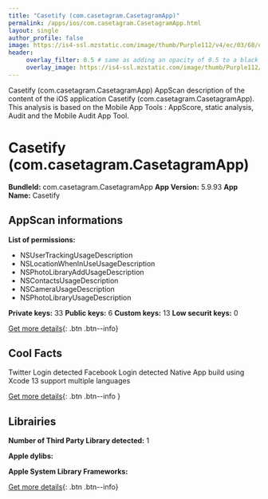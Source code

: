 ```yaml
---
title: "Casetify (com.casetagram.CasetagramApp)"
permalink: /apps/ios/com.casetagram.CasetagramApp.html
layout: single
author_profile: false
image: https://is4-ssl.mzstatic.com/image/thumb/Purple112/v4/ec/03/68/ec03681a-ff9e-c1a1-24c7-20bcfb43f365/AppIcon-1x_U007emarketing-0-7-0-85-220.png/512x512bb.jpg
header: 
     overlay_filter: 0.5 # same as adding an opacity of 0.5 to a black background
     overlay_image: https://is4-ssl.mzstatic.com/image/thumb/Purple112/v4/ec/03/68/ec03681a-ff9e-c1a1-24c7-20bcfb43f365/AppIcon-1x_U007emarketing-0-7-0-85-220.png/512x512bb.jpg
---
```

Casetify (com.casetagram.CasetagramApp) AppScan description of the content of the iOS application Casetify (com.casetagram.CasetagramApp). This analysis is based on the Mobile App Tools : AppScore, static analysis, Audit and the Mobile Audit App Tool.

# Casetify (com.casetagram.CasetagramApp)

**BundleId:** com.casetagram.CasetagramApp
**App Version:** 5.9.93
**App Name:** Casetify


## AppScan informations 

**List of permissions:** 
- NSUserTrackingUsageDescription
- NSLocationWhenInUseUsageDescription
- NSPhotoLibraryAddUsageDescription
- NSContactsUsageDescription
- NSCameraUsageDescription
- NSPhotoLibraryUsageDescription
  
  
**Private keys:** 33
**Public keys:** 6
**Custom keys:** 13
**Low securit keys:** 0
  
[Get more details](/pricing.html){: .btn .btn--info}

## Cool Facts

Twitter Login detected
Facebook Login detected
Native App
build using Xcode 13
support multiple languages
  
[Get more details](/pricing.html){: .btn .btn--info }

## Librairies 
**Number of Third Party Library detected:** 1


**Apple dylibs:**


**Apple System Library Frameworks:**


  
[Get more details](/pricing.html){: .btn .btn--info}

